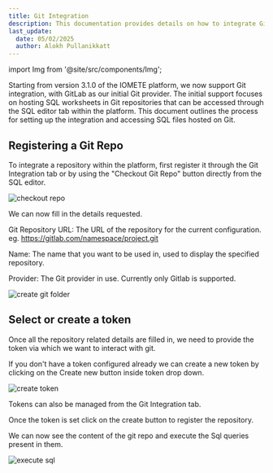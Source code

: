 ```yaml
---
title: Git Integration
description: This documentation provides details on how to integrate Git with SQL Editor.
last_update:
  date: 05/02/2025
  author: Alokh Pullanikkatt
---
```


import Img from '@site/src/components/Img';

Starting from version 3.1.0 of the IOMETE platform, we now support Git integration, with GitLab as our initial Git provider. The initial support focuses on hosting SQL worksheets in Git repositories that can be accessed through the SQL editor tab within the platform. This document outlines the process for setting up the integration and accessing SQL files hosted on Git.

## Registering a Git Repo

To integrate a repository within the platform, first register it through the Git Integration tab or by using the "Checkout Git Repo" button directly from the SQL editor.

<Img src="/img/integrations/git/git-integration/checkout-git-repo.png" alt="checkout repo"/>

We can now fill in the details requested.

Git Repository URL: The URL of the repository for the current configuration. eg. https://gitlab.com/namespace/project.git

Name: The name that you want to be used in, used to display the specified repository.

Provider: The Git provider in use. Currently only Gitlab is supported.

<Img src="/img/integrations/git/git-integration/create-git-folder.png" alt="create git folder"/>

## Select or create a token

Once all the repository related details are filled in, we need to provide the token via which we want to interact with git.

If you don't have a token configured already we can create a new token by clicking on the Create new button inside token drop down.

<Img src="/img/integrations/git/git-integration/create-token.png" alt="create token"/>

Tokens can also be managed from the Git Integration tab.

Once the token is set click on the create button to register the repository.

We can now see the content of the git repo and execute the Sql queries present in them. 

<Img src="/img/integrations/git/git-integration/execute-sql.png" alt="execute sql"/>




